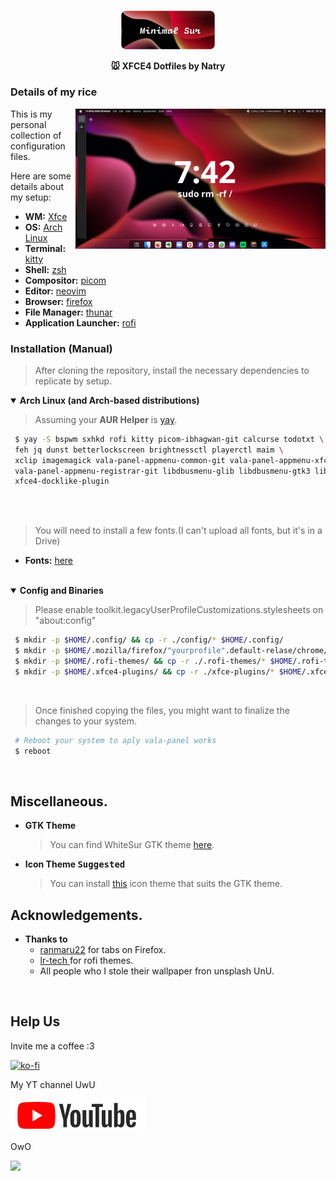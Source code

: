<p align="center">
  <img width="30%" src="https://github.com/NatryN/MinimalSur-Xfce/blob/main/src/img/image.png" />
</p>

<p align="center">
  <b> 🐭 XFCE4 Dotfiles by Natry </b>
</p>

### Details of my rice

<img src="https://github.com/NatryN/MinimalSur-Xfce/blob/main/src/img/src-1.png?raw=true" alt="img" align="right" width="400px">

This is my personal collection of configuration files.

Here are some details about my setup:

   - **WM:**                   [Xfce](https://wiki.archlinux.org/title/Xfce)
   - **OS:**                   [Arch Linux](https://archlinux.org)
   - **Terminal:**             [kitty](https://github.com/kovidgoyal/kitty)
   - **Shell:**                [zsh](https://wiki.archlinux.org/index.php/Zsh)
   - **Compositor:**           [picom](https://github.com/ibhagwan/picom)
   - **Editor:**               [neovim](https://github.com/neovim/neovim)
   - **Browser:**              [firefox](https://www.mozilla.org/en-US/firefox)
   - **File Manager:**         [thunar](https://github.com/xfce-mirror/thunar)
   - **Application Launcher:** [rofi](https://github.com/davatorium/rofi)

### Installation (Manual)

   > After cloning the repository, install the necessary dependencies to replicate by setup.

   <details open>
   <summary><strong>Arch Linux (and Arch-based distributions)</strong></summary>

   > Assuming your **AUR Helper** is [yay](https://github.com/Jguer/yay).

   ```sh
    $ yay -S bspwm sxhkd rofi kitty picom-ibhagwan-git calcurse todotxt \
    feh jq dunst betterlockscreen brightnessctl playerctl maim \
    xclip imagemagick vala-panel-appmenu-common-git vala-panel-appmenu-xfce-git vala-panel-appmenu-valapanel-git \
    vala-panel-appmenu-registrar-git libdbusmenu-glib libdbusmenu-gtk3 libdbusmenu-gtk2 appmenu-qt4 \
    xfce4-docklike-plugin
     
   ```
  </details>
  
   <br>

   > You will need to install a few fonts.(I can't upload all fonts, but it's in a Drive)

   - **Fonts:** [here](https://drive.google.com/drive/folders/1MflR6nEbgSnao5DpHo4jXkpqXQBUENuI?usp=sharing)

   <br>

   <details open>
   <summary><strong>Config and Binaries</strong></summary>
  
   > Please enable toolkit.legacyUserProfileCustomizations.stylesheets on "about:config"
  
   ```sh
    $ mkdir -p $HOME/.config/ && cp -r ./config/* $HOME/.config/
    $ mkdir -p $HOME/.mozilla/firefox/"yourprofile".default-relase/chrome/ && cp -r ./chrome/* $HOME/.mozilla/firefox/"yourprofile".default-relase/chrome/
    $ mkdir -p $HOME/.rofi-themes/ && cp -r ./.rofi-themes/* $HOME/.rofi-themes/
    $ mkdir -p $HOME/.xfce4-plugins/ && cp -r ./xfce-plugins/* $HOME/.xfce4-plugins/
   ```

   </details>
   
   <br>

   > Once finished copying the files, you might want to finalize the changes to your system.

   ```sh
    # Reboot your system to aply vala-panel works
    $ reboot
   ```

   <br>

## Miscellaneous.

   - **GTK Theme**
      > You can find WhiteSur GTK theme [here](https://github.com/vinceliuice/WhiteSur-gtk-theme.git).

   - **Icon Theme <kbd>Suggested</kbd>**
      > You can install [this](https://github.com/vinceliuice/WhiteSur-icon-theme.git) icon theme that suits the GTK theme.


## Acknowledgements.

   - **Thanks to**
      - [ranmaru22](https://github.com/ranmaru22) for tabs on Firefox.
      - [ lr-tech ](https://github.com/lr-tech) for rofi themes.
      - All people who I stole their wallpaper fron unsplash UnU.

   <br>
   
 ## Help Us
 
  Invite me a coffee :3

[![ko-fi](https://www.ko-fi.com/img/githubbutton_sm.svg)](https://ko-fi.com/panaderoxis)

  My YT channel UwU

[![](https://raw.githubusercontent.com/VaughnValle/demo/master/yt-badge.png)](https://www.youtube.com/channel/UC8FF0V99oxY0k_im1-_Tyvg)

  OwO

[![](https://c5.patreon.com/external/logo/become_a_patron_button.png)](https://www.patreon.com/natry_nenvf)

